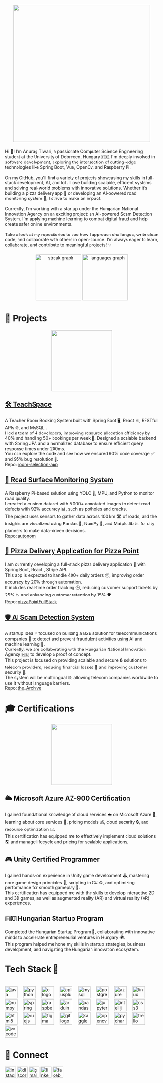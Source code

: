 <div align="center">
  <img height="450" src="https://i.imgur.com/Evi8NcN.gif"  />
</div>

###

<p align="left">Hi 👋! I'm Anurag Tiwari, a passionate Computer Science Engineering student at the University of Debrecen, Hungary 🇭🇺. I'm deeply involved in software development, exploring the intersection of cutting-edge technologies like Spring Boot, Vue, OpenCv, and Raspberry Pi.<br><br>On my GitHub, you'll find a variety of projects showcasing my skills in full-stack development, AI, and IoT. I love building scalable, efficient systems and solving real-world problems with innovative solutions. Whether it's building a pizza delivery app 🍕 or developing an AI-powered road monitoring system 🚗, I strive to make an impact.<br><br>Currently, I’m working with a startup under the Hungarian National Innovation Agency on an exciting project: an AI-powered Scam Detection System. I’m applying machine learning to combat digital fraud and help create safer online environments.<br><br>Take a look at my repositories to see how I approach challenges, write clean code, and collaborate with others in open-source. I'm always eager to learn, collaborate, and contribute to meaningful projects! ✨</p>

###

<div align="center">
  <img src="https://streak-stats.demolab.com?user=Anurag3703&locale=en&mode=daily&theme=dracula&hide_border=false&border_radius=5" height="150" alt="streak graph"  />
  <img src="https://github-readme-stats.vercel.app/api/top-langs?username=Anurag3703&locale=en&hide_title=true&layout=compact&card_width=320&langs_count=5&theme=dracula&hide_border=false" height="150" alt="languages graph"  />
</div>

###


###

<h1 align="left">🚀 Projects</h1>

###

<div align="center">
  <img height="200" src="https://substackcdn.com/image/fetch/f_auto,q_auto:good,fl_progressive:steep/https%3A%2F%2Fsubstack-post-media.s3.amazonaws.com%2Fpublic%2Fimages%2Fdc391040-035a-4877-b070-7b4fb27b38af_480x270.gif"  />
</div>

###

<h2 align="left"><a href="https://github.com/abrarzihan1/room-selection-app" target="_blank">🛠️ TeachSpace</a></h2>

###

<p align="left">A Teacher Room Booking System built with Spring Boot 🖥️, React ⚛️, RESTful APIs 🌐, and MySQL . <br>I led a team of 4 developers, improving resource allocation efficiency by 40% and handling 50+ bookings per week 📅. Designed a scalable backend with Spring JPA and a normalized database to ensure efficient query response times under 200ms. <br>You can explore the code and see how we ensured 90% code coverage ✅ and 95% bug resolution 🐛.<br>Repo: <a href="https://github.com/abrarzihan1/room-selection-app" target="_blank">room-selection-app</a></p>

###

<h2 align="left"><a href="https://github.com/Anurag3703/autonom" target="_blank">🚗 Road Surface Monitoring System</a></h2>

###

<p align="left">A Raspberry Pi-based solution using YOLO 🧠, MPU, and Python  to monitor road quality. <br>I created a custom dataset with 5,000+ annotated images  to detect road defects with 92% accuracy 📊, such as potholes and cracks. <br>The project uses sensors to gather data across 100 km 🛣️ of roads, and the insights are visualized using Pandas 🐼, NumPy 🔢, and Matplotlib 📈 for city planners to make data-driven decisions.<br>Repo: <a href="https://github.com/Anurag3703/autonom" target="_blank">autonom</a></p>

###

<h2 align="left"><a href="https://github.com/Anurag3703/pizzaPointFullStack" target="_blank">🍕 Pizza Delivery Application for Pizza Point</a></h2>

###

<p align="left">I am currently developing a full-stack pizza delivery application 🍕 with Spring Boot, React , Stripe API.<br>This app is expected to handle 400+ daily orders 📦, improving order accuracy by 20% through automation.<br>It includes real-time order tracking 🕒, reducing customer support tickets by 25% 📉 and enhancing customer retention by 15% ❤️.<br>Repo: <a href="https://github.com/Anurag3703/pizzaPointFullStack" target="_blank">pizzaPointFullStack</a></p>

###

<h2 align="left"><a href="https://github.com/Anurag3703/the_Archive" target="_blank">🛡️ AI Scam Detection System</a></h2>

###

<p align="left">A startup idea 💡 focused on building a B2B solution for telecommunications companies 📱 to detect and prevent fraudulent activities using AI  and machine learning 🧠. <br>Currently, we are collaborating with the Hungarian National Innovation Agency 🇭🇺 to develop a proof of concept.<br> This project is focused on providing scalable and secure 🔒 solutions to telecom providers, reducing financial losses 💸 and improving customer security 🔐.<br> The system will be multilingual 🌐, allowing telecom companies worldwide to use it without language barriers.<br>Repo: <a href="https://github.com/Anurag3703/the_Archive" target="_blank">the_Archive</a></p>

###

<h1 align="left">🎓 Certifications</h1>

###

<div align="center">
  <img height="200" src="https://github.com/Anurag3703/Anurag3703/blob/main/tenor.gif"  />
</div>

###

<h2 align="left">🌥️ Microsoft Azure AZ-900 Certification</h2>

###

<p align="left">I gained foundational knowledge of cloud services ☁️ on Microsoft Azure 🔵, learning about core services 🔧, pricing models 💰, cloud security 🔒, and resource optimization 📈. <br>This certification has equipped me to effectively implement cloud solutions 🌎 and manage lifecycle and pricing for scalable applications.</p>

###

<h2 align="left">🎮 Unity Certified Programmer</h2>

###

<p align="left">I gained hands-on experience in Unity game development 🕹️, mastering core game design principles 🧩, scripting in C# ⚙️, and optimizing performance for smooth gameplay 🎯.<br>This certification has equipped me with the skills to develop interactive 2D and 3D games, as well as augmented reality (AR) and virtual reality (VR) experiences.</p>

###

<h2 align="left">🇭🇺 Hungarian Startup Program</h2>

###

<p align="left">Completed the Hungarian Startup Program 🚀, collaborating with innovative minds to accelerate entrepreneurial ventures in Hungary 🌍.<br>This program helped me hone my skills in startup strategies, business development, and navigating the Hungarian innovation ecosystem.</p>

###

<h1 align="left">Tech Stack 🔧</h1>

###

<br clear="both">

<div align="left">
  <img src="https://cdn.jsdelivr.net/gh/devicons/devicon/icons/java/java-plain-wordmark.svg" height="40" alt="java logo"  />
  <img width="12" />
  <img src="https://cdn.jsdelivr.net/gh/devicons/devicon/icons/python/python-original-wordmark.svg" height="40" alt="python logo"  />
  <img width="12" />
  <img src="https://cdn.jsdelivr.net/gh/devicons/devicon/icons/c/c-original.svg" height="40" alt="c logo"  />
  <img width="12" />
  <img src="https://cdn.jsdelivr.net/gh/devicons/devicon/icons/cplusplus/cplusplus-original.svg" height="40" alt="cplusplus logo"  />
  <img width="12" />
  <img src="https://cdn.jsdelivr.net/gh/devicons/devicon/icons/mysql/mysql-original-wordmark.svg" height="40" alt="mysql logo"  />
  <img width="12" />
  <img src="https://cdn.jsdelivr.net/gh/devicons/devicon/icons/postgresql/postgresql-plain-wordmark.svg" height="40" alt="postgresql logo"  />
  <img width="12" />
  <img src="https://cdn.jsdelivr.net/gh/devicons/devicon/icons/azure/azure-original.svg" height="40" alt="azure logo"  />
  <img width="12" />
  <img src="https://cdn.jsdelivr.net/gh/devicons/devicon/icons/linux/linux-original.svg" height="40" alt="linux logo"  />
  <img width="12" />
  <img src="https://cdn.jsdelivr.net/gh/devicons/devicon/icons/numpy/numpy-original.svg" height="40" alt="numpy logo"  />
  <img width="12" />
  <img src="https://cdn.jsdelivr.net/gh/devicons/devicon/icons/spring/spring-original-wordmark.svg" height="40" alt="spring logo"  />
  <img width="12" />
  <img src="https://cdn.jsdelivr.net/gh/devicons/devicon/icons/raspberrypi/raspberrypi-original.svg" height="40" alt="raspberrypi logo"  />
  <img width="12" />
  <img src="https://cdn.jsdelivr.net/gh/devicons/devicon/icons/arduino/arduino-original-wordmark.svg" height="40" alt="arduino logo"  />
  <img width="12" />
  <img src="https://cdn.jsdelivr.net/gh/devicons/devicon/icons/pandas/pandas-original.svg" height="40" alt="pandas logo"  />
  <img width="12" />
  <img src="https://cdn.jsdelivr.net/gh/devicons/devicon/icons/jupyter/jupyter-original-wordmark.svg" height="40" alt="jupyter logo"  />
  <img width="12" />
  <img src="https://cdn.jsdelivr.net/gh/devicons/devicon/icons/intellij/intellij-original.svg" height="40" alt="intellij logo"  />
  <img width="12" />
  <img src="https://cdn.jsdelivr.net/gh/devicons/devicon/icons/css3/css3-plain-wordmark.svg" height="40" alt="css3 logo"  />
  <img width="12" />
  <img src="https://cdn.jsdelivr.net/gh/devicons/devicon/icons/html5/html5-plain-wordmark.svg" height="40" alt="html5 logo"  />
  <img width="12" />
  <img src="https://cdn.jsdelivr.net/gh/devicons/devicon/icons/vuejs/vuejs-original-wordmark.svg" height="40" alt="vuejs logo"  />
  <img width="12" />
  <img src="https://cdn.jsdelivr.net/gh/devicons/devicon/icons/figma/figma-original.svg" height="40" alt="figma logo"  />
  <img width="12" />
  <img src="https://cdn.jsdelivr.net/gh/devicons/devicon/icons/git/git-plain-wordmark.svg" height="40" alt="git logo"  />
  <img width="12" />
  <img src="https://cdn.jsdelivr.net/gh/devicons/devicon/icons/kaggle/kaggle-original-wordmark.svg" height="40" alt="kaggle logo"  />
  <img width="12" />
  <img src="https://cdn.jsdelivr.net/gh/devicons/devicon/icons/opencv/opencv-original.svg" height="40" alt="opencv logo"  />
  <img width="12" />
  <img src="https://cdn.jsdelivr.net/gh/devicons/devicon/icons/pycharm/pycharm-original.svg" height="40" alt="pycharm logo"  />
  <img width="12" />
  <img src="https://cdn.jsdelivr.net/gh/devicons/devicon/icons/trello/trello-plain-wordmark.svg" height="40" alt="trello logo"  />
  <img width="12" />
  <img src="https://cdn.jsdelivr.net/gh/devicons/devicon/icons/vscode/vscode-original-wordmark.svg" height="40" alt="vscode logo"  />
</div>

###

<h1 align="left">🔗 Connect</h1>

###

<div align="left">
  <a href="https://www.instagram.com/thyname_anurag/" target="_blank">
    <img src="https://img.shields.io/static/v1?message=Instagram&logo=instagram&label=&color=E4405F&logoColor=white&labelColor=&style=for-the-badge" height="35" alt="instagram logo"  />
  </a>
  <a href="https://discordapp.com/users/1082639879386714163" target="_blank">
    <img src="https://img.shields.io/static/v1?message=Discord&logo=discord&label=&color=7289DA&logoColor=white&labelColor=&style=for-the-badge" height="35" alt="discord logo"  />
  </a>
  <img src="https://img.shields.io/static/v1?message=Gmail&logo=gmail&label=&color=D14836&logoColor=white&labelColor=&style=for-the-badge" height="35" alt="gmail logo"  />
  <a href="https://www.linkedin.com/in/anurag-tiwari-952721260/" target="_blank">
    <img src="https://img.shields.io/static/v1?message=LinkedIn&logo=linkedin&label=&color=0077B5&logoColor=white&labelColor=&style=for-the-badge" height="35" alt="linkedin logo"  />
  </a>
  <img src="https://img.shields.io/static/v1?message=Facebook&logo=facebook&label=&color=1877F2&logoColor=white&labelColor=&style=for-the-badge" height="35" alt="facebook logo"  />
</div>
